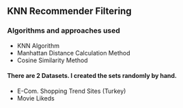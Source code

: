 ## KNN Recommender Filtering

### Algorithms and approaches used
  * KNN Algorithm 
  * Manhattan Distance Calculation Method
  * Cosine Similarity Method

#### There are 2 Datasets. I created the sets randomly by hand.
* E-Com. Shopping Trend Sites (Turkey)
* Movie Likeds